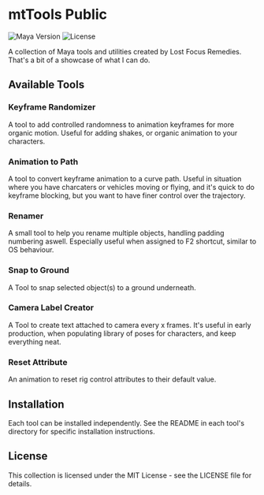 # mtTools Public
![Maya Version](https://img.shields.io/badge/Maya-2020%2B-informational)
![License](https://img.shields.io/badge/License-MIT-green)

A collection of Maya tools and utilities created by Lost Focus Remedies.  
That's a bit of a showcase of what I can do. 

## Available Tools

### Keyframe Randomizer
A tool to add controlled randomness to animation keyframes for more organic motion. Useful for adding shakes, or organic animation to your characters. 

### Animation to Path
A tool to convert keyframe animation to a curve path. Useful in situation where you have charcaters or vehicles moving or flying, and it's quick to do keyframe blocking, but you want to have finer control over the trajectory. 

### Renamer
A small tool to help you rename multiple objects, handling padding numbering aswell. 
Especially useful when assigned to F2 shortcut, similar to OS behaviour. 

### Snap to Ground
A Tool to snap selected object(s) to a ground underneath. 

### Camera Label Creator
A Tool to create text attached to camera every x frames. It's useful in early production, when populating library of poses for characters, and keep everything neat. 

### Reset Attribute
An animation to reset rig control attributes to their default value.

## Installation

Each tool can be installed independently. See the README in each tool's directory for specific installation instructions.

## License

This collection is licensed under the MIT License - see the LICENSE file for details.